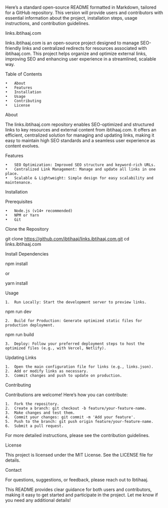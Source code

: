 Here’s a standard open-source README formatted in Markdown, tailored for a GitHub repository. This version will provide users and contributors with essential information about the project, installation steps, usage instructions, and contribution guidelines.

links.ibtihaaj.com

links.ibtihaaj.com is an open-source project designed to manage SEO-friendly links and centralized redirects for resources associated with ibtihaaj.com. This project helps organize and optimize external links, improving SEO and enhancing user experience in a streamlined, scalable way.

Table of Contents

	•	About
	•	Features
	•	Installation
	•	Usage
	•	Contributing
	•	License

About

The links.ibtihaaj.com repository enables SEO-optimized and structured links to key resources and external content from ibtihaaj.com. It offers an efficient, centralized solution for managing and updating links, making it easy to maintain high SEO standards and a seamless user experience as content evolves.

Features

	•	SEO Optimization: Improved SEO structure and keyword-rich URLs.
	•	Centralized Link Management: Manage and update all links in one place.
	•	Scalable & Lightweight: Simple design for easy scalability and maintenance.

Installation

Prerequisites

	•	Node.js (v14+ recommended)
	•	NPM or Yarn
	•	Git

Clone the Repository

git clone https://github.com/ibtihaaj/links.ibtihaaj.com.git
cd links.ibtihaaj.com

Install Dependencies

npm install

or

yarn install

Usage

	1.	Run Locally: Start the development server to preview links.

npm run dev


	2.	Build for Production: Generate optimized static files for production deployment.

npm run build


	3.	Deploy: Follow your preferred deployment steps to host the optimized files (e.g., with Vercel, Netlify).

Updating Links

	1.	Open the main configuration file for links (e.g., links.json).
	2.	Add or modify links as necessary.
	3.	Commit changes and push to update on production.

Contributing

Contributions are welcome! Here’s how you can contribute:

	1.	Fork the repository.
	2.	Create a branch: git checkout -b feature/your-feature-name.
	3.	Make changes and test them.
	4.	Commit your changes: git commit -m 'Add your feature'.
	5.	Push to the branch: git push origin feature/your-feature-name.
	6.	Submit a pull request.

For more detailed instructions, please see the contribution guidelines.

License

This project is licensed under the MIT License. See the LICENSE file for details.

Contact

For questions, suggestions, or feedback, please reach out to Ibtihaaj.

This README provides clear guidance for both users and contributors, making it easy to get started and participate in the project. Let me know if you need any additional details!

